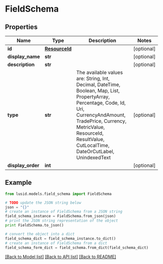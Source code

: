 # FieldSchema


## Properties
Name | Type | Description | Notes
------------ | ------------- | ------------- | -------------
**id** | [**ResourceId**](ResourceId.md) |  | [optional] 
**display_name** | **str** |  | [optional] 
**description** | **str** |  | [optional] 
**type** | **str** | The available values are: String, Int, Decimal, DateTime, Boolean, Map, List, PropertyArray, Percentage, Code, Id, Uri, CurrencyAndAmount, TradePrice, Currency, MetricValue, ResourceId, ResultValue, CutLocalTime, DateOrCutLabel, UnindexedText | [optional] 
**display_order** | **int** |  | [optional] 

## Example

```python
from lusid.models.field_schema import FieldSchema

# TODO update the JSON string below
json = "{}"
# create an instance of FieldSchema from a JSON string
field_schema_instance = FieldSchema.from_json(json)
# print the JSON string representation of the object
print FieldSchema.to_json()

# convert the object into a dict
field_schema_dict = field_schema_instance.to_dict()
# create an instance of FieldSchema from a dict
field_schema_form_dict = field_schema.from_dict(field_schema_dict)
```
[[Back to Model list]](../README.md#documentation-for-models) [[Back to API list]](../README.md#documentation-for-api-endpoints) [[Back to README]](../README.md)


